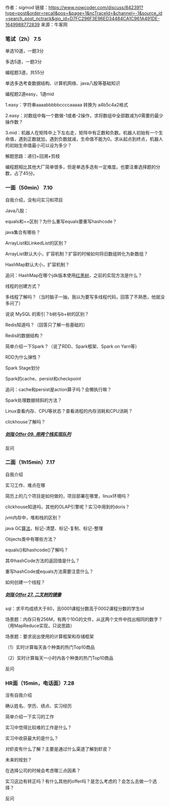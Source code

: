 作者：sigmod
链接：https://www.nowcoder.com/discuss/842391?type=post&order=recall&pos=&page=1&ncTraceId=&channel=-1&source_id=search_post_nctrack&gio_id=D7FC296F3E96ED34484CA1C961A491DE-1649988772839
来源：牛客网



### 笔试（2h） 7.5 

 单选10道，一题3分 

 多选5道，一题3分 

 编程题3道，共55分 

 单选多选考查数据结构、计算机网络、java八股等基础知识 

 编程题2道easy，1道mid 

 1.easy：字符串aaaabbbbbccccaaaaa 转换为 a4b5c4a2格式 

 2.easy：对数组中每一个数做-1或者-2操作，求将数组中全部数减为0需要的最少操作数？ 

 3.mid：机器人在矩阵中上下左右走，矩阵中有正数和负数。机器人初始有一个生命值，遇到正数就加，遇到负数就减，生命值不能为0。求从起点到终点，机器人的初始生命值最小可以设为多少？ 

 解题思路：递归+回溯+剪枝 

 编程题相比其他大厂简单很多，但是单选多选有一定难度。也要注重选择题的分数，占了45分。 

###  一面（50min） 7.10 

 自我介绍，没有问实习和项目 

 Java八股： 

 equals和==区别？为什么重写equals要重写hashcode？ 

 java集合有哪些？ 

 ArrayList和LinkedList的区别？ 

 ArrayList默认大小，扩容机制？扩容的时候如何将旧数组转化为新数组？ 

 HashMap默认大小，扩容机制？ 

 追问：HashMap在哪个jdk版本使用[红黑树]()，之前的实现方法是什么？ 

 线程的创建方式？ 

 多线程了解吗？（当时脑子一抽，我以为要写多线程代码，回答了不熟悉，他就没多问了） 

 说说 MySQL 的索引？b树与b+树的区别？  

 Redis知道吗？（回答只了解一些基础的） 

 Redis的数据结构？  

 简单介绍一下Spark？（说了RDD、Spark框架、Spark on Yarn等）  

 RDD为什么弹性？ 

 Spark Stage划分 

 Spark的cache、persist和checkpoint 

 追问：cache和persist是action算子吗？会懒执行嘛？ 

 Spark处理数据倾斜的方法？  

 Linux查看内存、CPU等状态？查看进程的内存消耗和CPU消耗？  

 clickhouse了解吗？ 

#####  [剑指 Offer 09. 用两个栈实现队列](https://leetcode-cn.com/problems/yong-liang-ge-zhan-shi-xian-dui-lie-lcof/) 

 反问 

###  二面（1h15min）7.17 

 自我介绍  

 实习工作、难点在哪 

 简历上的几个项目是如何做的，项目部署在哪里，linux环境吗？ 

 clickhouse知道吗，其他的OLAP引擎呢？实习中用到的doris？  

 jvm内存中，堆和栈的区别？  

 java GC[算法]()，标记-清楚、标记-复制、标记-整理 

 Objects类中有哪些方法？ 

 equals()和hashcode()了解吗？ 

 其中hashCode方法的返回值是什么？ 

 重写hashCode或equals方法需要注意什么？  

 如何创建一个线程？ 

#####  [剑指 Offer 27. 二叉树的镜像](https://leetcode-cn.com/problems/er-cha-shu-de-jing-xiang-lcof/) 

 sql：求平均成绩大于80，且0001课程分数高于0002课程分数的学生id  

 场景题：内存只有256M，有两个10G的文件，从这两个文件中找出相同的数字？（用MapReduce实现，只说思路） 

 场景题：要求说出使用的计算框架和存储框架 

 （1）实时计算每天各个种类的热门Top10商品 

 （2）实时计算每天一小时内各个种类的热门Top10商品 

 反问 

###  HR面（15min，电话面）7.28 

 没有自我介绍 

 确认姓名、学历、绩点、实习经历 

 简单介绍一下实习的工作 

 实习中觉得比较难的工作是什么？ 

 实习中收获最大的是什么？ 

 对虾皮有什么了解？主要是通过什么渠道了解到虾皮？ 

 未来的规划？ 

 在选择公司的时候会考虑哪三点因素？ 

 实习这边有转正吗？有什么其他的offer吗？是怎么考虑的？会怎么去做一个选择？ 

  反问
